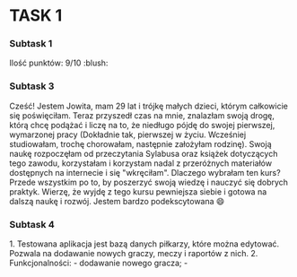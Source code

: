 <h1>TASK 1 </h1>
<h3>Subtask 1</h3>
Ilość punktów: 9/10 :blush:
<h3>Subtask 3 </h3>
Cześć! Jestem Jowita, mam 29 lat i trójkę małych dzieci, którym całkowicie się poświęciłam. Teraz przyszedł czas na mnie, znalazłam swoją drogę, którą chcę podążać i liczę na to, że niedługo pójdę do swojej pierwszej, wymarzonej pracy (Dokładnie tak, pierwszej w życiu. Wcześniej studiowałam, trochę chorowałam, następnie założyłam rodzinę). Swoją naukę rozpoczęłam od przeczytania Sylabusa oraz książek dotyczących tego zawodu, korzystałam i korzystam nadal z przeróżnych materiałów dostępnych na internecie i się "wkręciłam". Dlaczego wybrałam ten kurs? Przede wszystkim po to, by poszerzyć swoją wiedzę i nauczyć się dobrych praktyk. Wierzę, że wyjdę z tego kursu pewniejsza siebie i gotowa na dalszą naukę i rozwój. Jestem bardzo podekscytowana 😄
<h3> Subtask 4 </h3>
1. Testowana aplikacja jest bazą danych piłkarzy, które można edytować. Pozwala na dodawanie nowych graczy, meczy i raportów z nich. 
2. Funkcjonalności:
- dodawanie nowego gracza;
- 
